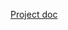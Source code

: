 [Project doc](https://docs.google.com/document/d/1SnrY5CjUgh-v5-IFTZe0CBuf07axiwZn/edit#heading=h.gjdgxs)
